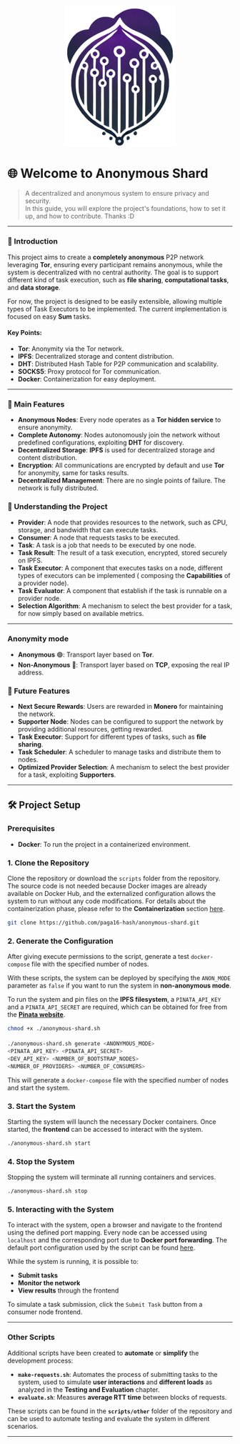 <div style="text-align: center;">
  <img src="doc/logo.png" width="250" alt="Tor Logo">
</div>

# 🌐 Welcome to **Anonymous Shard**

> A decentralized and anonymous system to ensure privacy and security.  
> In this guide, you will explore the project's foundations, how to set it up, and how to contribute. Thanks :D

---

### 🚀 Introduction

This project aims to create a **completely anonymous** P2P network leveraging **Tor**, ensuring every participant
remains anonymous, while the system is decentralized with no central authority.
The goal is to support different kind of task execution, such as **file sharing**, **computational tasks**, and **data
storage**.

For now, the project is designed to be easily extensible, allowing multiple types of Task Executors to be implemented.
The current implementation is focused on easy **Sum** tasks.

#### **Key Points:**

- **Tor**: Anonymity via the Tor network.
- **IPFS**: Decentralized storage and content distribution.
- **DHT**: Distributed Hash Table for P2P communication and scalability.
- **SOCKS5**: Proxy protocol for Tor communication.
- **Docker**: Containerization for easy deployment.

---

### 🌟 Main Features

- **Anonymous Nodes**: Every node operates as a **Tor hidden service** to ensure anonymity.
- **Complete Autonomy**: Nodes autonomously join the network without predefined configurations, exploiting **DHT** for
  discovery.
- **Decentralized Storage**: **IPFS** is used for decentralized storage and content distribution.
- **Encryption**: All communications are encrypted by default and use **Tor** for anonymity, same for tasks results.
- **Decentralized Management**: There are no single points of failure. The network is fully distributed.

### 🌟 Understanding the Project

- **Provider**: A node that provides resources to the network, such as CPU, storage, and bandwidth that can execute
  tasks.
- **Consumer**: A node that requests tasks to be executed.
- **Task**: A task is a job that needs to be executed by one node.
- **Task Result**: The result of a task execution, encrypted, stored securely on IPFS.
- **Task Executor**: A component that executes tasks on a node, different types of executors can be implemented (
  composing the **Capabilities** of a provider node).
- **Task Evaluator**: A component that establish if the task is runnable on a provider node.
- **Selection Algorithm**: A mechanism to select the best provider for a task, for now simply based on available
  metrics.

---

### Anonymity mode

- **Anonymous** 🟢: Transport layer based on **Tor**.
- **Non-Anonymous** 🔴: Transport layer based on **TCP**, exposing the real IP address.

### 🌟 Future Features

- **Next Secure Rewards**: Users are rewarded in **Monero** for maintaining the network.
- **Supporter Node**: Nodes can be configured to support the network by providing additional resources, getting
  rewarded.
- **Task Executor**: Support for different types of tasks, such as **file sharing**.
- **Task Scheduler**: A scheduler to manage tasks and distribute them to nodes.
- **Optimized Provider Selection**: A mechanism to select the best provider for a task, exploiting **Supporters**.

---

## 🛠️ Project Setup

### Prerequisites

- **Docker**: To run the project in a containerized environment.

### 1. Clone the Repository

Clone the repository or download the `scripts` folder from the repository.
The source code is not needed because Docker images are already available on Docker Hub,
and the externalized configuration allows the system to run without any code modifications.
For details about the containerization phase,
please refer to the **Containerization**
section [here](https://paga16-hash.github.io/anonymous-shard/docs/report/deployment/#containerization).

```bash
git clone https://github.com/paga16-hash/anonymous-shard.git
```

### 2. Generate the Configuration

After giving execute permissions to the script, generate a test `docker-compose` file with the specified number of
nodes.

With these scripts, the system can be deployed by specifying the `ANON_MODE` parameter as `false` if you want to run the
system in **non-anonymous mode**.

To run the system and pin files on the **IPFS filesystem**, a `PINATA_API_KEY` and a `PINATA_API_SECRET` are required,
which can be obtained for free from the **[Pinata website](https://app.pinata.cloud/auth/signin)**.

```bash
chmod +x ./anonymous-shard.sh

./anonymous-shard.sh generate <ANONYMOUS_MODE>
<PINATA_API_KEY> <PINATA_API_SECRET>
<DEV_API_KEY> <NUMBER_OF_BOOTSTRAP_NODES>
<NUMBER_OF_PROVIDERS> <NUMBER_OF_CONSUMERS>
```

This will generate a `docker-compose` file with the specified number of nodes and start the system.

### 3. Start the System

Starting the system will launch the necessary Docker containers. Once started, the **frontend** can be accessed to
interact with the system.

```bash
./anonymous-shard.sh start
```

### 4. Stop the System

Stopping the system will terminate all running containers and services.

```bash
./anonymous-shard.sh stop
```

### 5. Interacting with the System

To interact with the system, open a browser and navigate to the frontend using the defined port mapping.
Every node can be accessed using `localhost` and the corresponding port due to **Docker port forwarding**.
The default port configuration used by the script can be
found [here](https://paga16-hash.github.io/anonymous-shard/docs/report/deployment/#default-port-mapping).

While the system is running, it is possible to:

- **Submit tasks**
- **Monitor the network**
- **View results** through the frontend

To simulate a task submission, click the `Submit Task` button from a consumer node frontend.

---

### Other Scripts

Additional scripts have been created to **automate** or **simplify** the development process:

- **`make-requests.sh`**: Automates the process of submitting tasks to the system, used to simulate **user interactions**
  and **different loads** as analyzed in the **Testing and Evaluation** chapter.
- **`evaluate.sh`**: Measures **average RTT time** between blocks of requests.

These scripts can be found in the **`scripts/other`** folder of the repository and can be used to automate testing and
evaluate the system in different scenarios.

---






